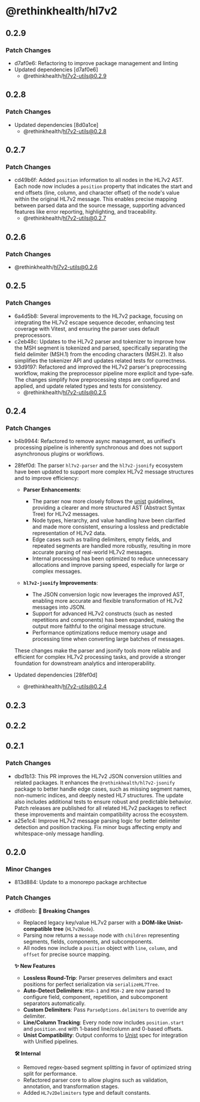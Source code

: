 # @rethinkhealth/hl7v2

## 0.2.9

### Patch Changes

- d7af0e6: Refactoring to improve package management and linting
- Updated dependencies [d7af0e6]
  - @rethinkhealth/hl7v2-utils@0.2.9

## 0.2.8

### Patch Changes

- Updated dependencies [8d0a1ce]
  - @rethinkhealth/hl7v2-utils@0.2.8

## 0.2.7

### Patch Changes

- cd49b6f: Added `position` information to all nodes in the HL7v2 AST. Each node now includes a `position` property that indicates the start and end offsets (line, column, and character offset) of the node's value within the original HL7v2 message. This enables precise mapping between parsed data and the source message, supporting advanced features like error reporting, highlighting, and traceability.
  - @rethinkhealth/hl7v2-utils@0.2.7

## 0.2.6

### Patch Changes

- @rethinkhealth/hl7v2-utils@0.2.6

## 0.2.5

### Patch Changes

- 6a4d5b8: Several improvements to the HL7v2 package, focusing on integrating the HL7v2 escape sequence decoder, enhancing test coverage with Vitest, and ensuring the parser uses default preprocessors.
- c2eb48c: Updates to the HL7v2 parser and tokenizer to improve how the MSH segment is tokenized and parsed, specifically separating the field delimiter (MSH.1) from the encoding characters (MSH.2). It also simplifies the tokenizer API and updates related tests for correctness.
- 93d9197: Refactored and improved the HL7v2 parser's preprocessing workflow, making the preprocessor pipeline more explicit and type-safe. The changes simplify how preprocessing steps are configured and applied, and update related types and tests for consistency.
  - @rethinkhealth/hl7v2-utils@0.2.5

## 0.2.4

### Patch Changes

- b4b9944: Refactored to remove async management, as unified's processing pipeline is inherently synchronous and does not support asynchronous plugins or workflows.
- 28fef0d: The parser `hl7v2-parser` and the `hl7v2-jsonify` ecosystem have been updated to support more complex HL7v2 message structures and to improve efficiency:

  - **Parser Enhancements**:

    - The parser now more closely follows the [unist](https://github.com/syntax-tree/unist) guidelines, providing a clearer and more structured AST (Abstract Syntax Tree) for HL7v2 messages.
    - Node types, hierarchy, and value handling have been clarified and made more consistent, ensuring a lossless and predictable representation of HL7v2 data.
    - Edge cases such as trailing delimiters, empty fields, and repeated segments are handled more robustly, resulting in more accurate parsing of real-world HL7v2 messages.
    - Internal processing has been optimized to reduce unnecessary allocations and improve parsing speed, especially for large or complex messages.

  - **`hl7v2-jsonify` Improvements**:
    - The JSON conversion logic now leverages the improved AST, enabling more accurate and flexible transformation of HL7v2 messages into JSON.
    - Support for advanced HL7v2 constructs (such as nested repetitions and components) has been expanded, making the output more faithful to the original message structure.
    - Performance optimizations reduce memory usage and processing time when converting large batches of messages.

  These changes make the parser and jsonify tools more reliable and efficient for complex HL7v2 processing tasks, and provide a stronger foundation for downstream analytics and interoperability.

- Updated dependencies [28fef0d]
  - @rethinkhealth/hl7v2-utils@0.2.4

## 0.2.3

## 0.2.2

## 0.2.1

### Patch Changes

- dbd1b13: This PR improves the HL7v2 JSON conversion utilities and related packages. It enhances the `@rethinkhealth/hl7v2-jsonify` package to better handle edge cases, such as missing segment names, non-numeric indices, and deeply nested HL7 structures. The update also includes additional tests to ensure robust and predictable behavior. Patch releases are published for all related HL7v2 packages to reflect these improvements and maintain compatibility across the ecosystem.
- a25e1c4: Improve HL7v2 message parsing logic for better delimiter detection and position tracking. Fix minor bugs affecting empty and whitespace-only message handling.

## 0.2.0

### Minor Changes

- 813d884: Update to a monorepo package architectue

### Patch Changes

- dfd8eeb: **🚨 Breaking Changes**

  - Replaced legacy key/value HL7v2 parser with a **DOM-like Unist-compatible tree** (`HL7v2Node`).
  - Parsing now returns a `message` node with `children` representing segments, fields, components, and subcomponents.
  - All nodes now include a `position` object with `line`, `column`, and `offset` for precise source mapping.

  **✨ New Features**

  - **Lossless Round-Trip**: Parser preserves delimiters and exact positions for perfect serialization via `serializeHL7Tree`.
  - **Auto-Detect Delimiters**: `MSH-1` and `MSH-2` are now parsed to configure field, component, repetition, and subcomponent separators automatically.
  - **Custom Delimiters**: Pass `ParseOptions.delimiters` to override any delimiter.
  - **Line/Column Tracking**: Every node now includes `position.start` and `position.end` with 1-based line/column and 0-based offsets.
  - **Unist Compatibility**: Output conforms to [Unist](https://github.com/syntax-tree/unist) spec for integration with Unified pipelines.

  **🛠 Internal**

  - Removed regex-based segment splitting in favor of optimized string split for performance.
  - Refactored parser core to allow plugins such as validation, annotation, and transformation stages.
  - Added `HL7v2Delimiters` type and default constants.
